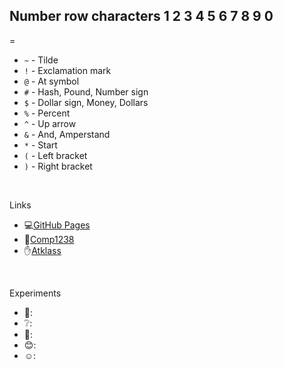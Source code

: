Number row characters
1
2
3
4
5
6
7
8
9
0
-
=
- `~` - Tilde
- `!` - Exclamation mark
- `@` - At symbol
- `#` - Hash, Pound, Number sign
- `$` - Dollar sign, Money, Dollars
- `%` - Percent
- `^` - Up arrow
- `&` - And, Amperstand
- `*` - Start
- `(` - Left bracket
- `)` - Right bracket

<br>

Links
- 💻[GitHub Pages](https://pages.github.com/)
- 📖[Comp1238](https://learn.georgebrown.ca/d2l/home/291663)
- ✋[Atklass](https://app.atklass.com/members/l/dashboard)


<br>

Experiments
-  👊:
-  ❔:
-  🙏:
-  😊:
-  ☺️:
